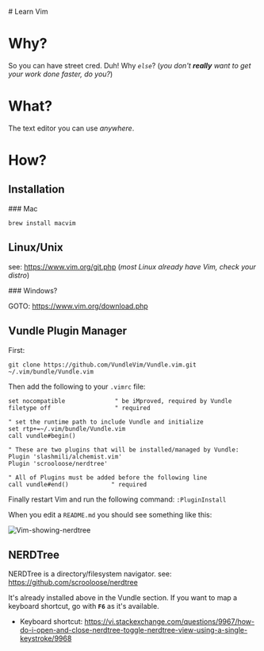# Learn Vim

# Why?

So you can have street cred. Duh! Why _`else`_?
(_you don't **really** want to get your work done faster, do you?_)


# What? 

The text editor you can use _anywhere_. 


# How?

## Installation

### Mac

```
brew install macvim
```

## Linux/Unix

see: https://www.vim.org/git.php
(_most Linux already have Vim, check your distro_)


### Windows? 

GOTO: https://www.vim.org/download.php

## Vundle Plugin Manager


First:
```
git clone https://github.com/VundleVim/Vundle.vim.git ~/.vim/bundle/Vundle.vim
```
Then add the following to your `.vimrc` file:

```
set nocompatible              " be iMproved, required by Vundle
filetype off                  " required

" set the runtime path to include Vundle and initialize
set rtp+=~/.vim/bundle/Vundle.vim
call vundle#begin()

" These are two plugins that will be installed/managed by Vundle:
Plugin 'slashmili/alchemist.vim'
Plugin 'scrooloose/nerdtree'

" All of Plugins must be added before the following line
call vundle#end()            " required
```

Finally restart Vim and run the following command: `:PluginInstall`

When you edit a `README.md` you should see something like this:

![Vim-showing-nerdtree](https://user-images.githubusercontent.com/194400/51445633-7bc11380-1cff-11e9-92c8-010ea17249dd.png)


## NERDTree

NERDTree is a directory/filesystem navigator.
see: https://github.com/scrooloose/nerdtree

It's already installed above in the Vundle section.
If you want to map a keyboard shortcut, go with **`F6`** as it's available.

+ Keyboard shortcut: 
https://vi.stackexchange.com/questions/9967/how-do-i-open-and-close-nerdtree-toggle-nerdtree-view-using-a-single-keystroke/9968

<!-- temp comment out 
installation
====
A barbones install script is include that assumes this repo is cloned at ~/vim.
-->
